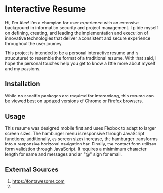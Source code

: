 # Interactive Resume
Hi, I'm Alec! I'm a champion for user experience with an extensive background in information security and project management. I pride myself on defining, creating, and leading the implementation and execution of innovative technologies that deliver a consistent and secure experience throughout the user journey. 

This project is intended to be a personal interactive resume and is strucutured to resemble the format of a traditional resume. With that said, I hope the personal touches help you get to know a little more about myself and my passions.

## Installation
While no specific packages are required for interactiong, this resume can be viewed best on updated versions of Chrome or Firefox browsers.

## Usage
This resume was designed mobile first and uses Flexbox to adapt to larger screen sizes. The hamburger menu is responsive through JavaScript functions; additionally, as screen sizes increase, the hamburger transforms into a responsive horizonal navigation bar. Finally, the contact form utilizes form validation through JavaScript. It requires a minimimum character length for name and messages and an "@" sign for email.

## External Sources
1. https://fontawesome.com
2. 
